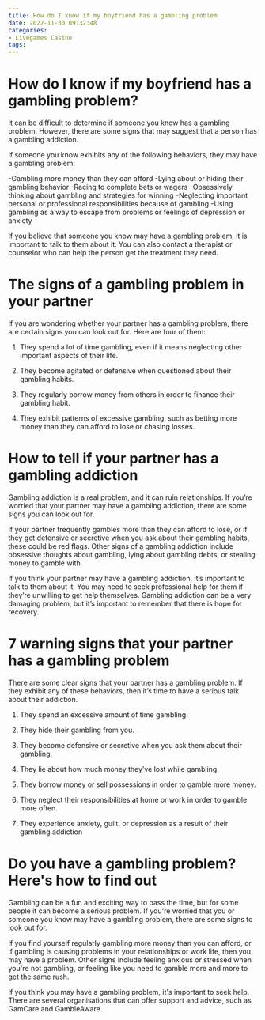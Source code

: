 ```yaml
---
title: How do I know if my boyfriend has a gambling problem
date: 2022-11-30 09:32:48
categories:
- Livegames Casino
tags:
---
```



#  How do I know if my boyfriend has a gambling problem?

It can be difficult to determine if someone you know has a gambling problem. However, there are some signs that may suggest that a person has a gambling addiction.

If someone you know exhibits any of the following behaviors, they may have a gambling problem:

-Gambling more money than they can afford
-Lying about or hiding their gambling behavior
-Racing to complete bets or wagers
-Obsessively thinking about gambling and strategies for winning
-Neglecting important personal or professional responsibilities because of gambling
-Using gambling as a way to escape from problems or feelings of depression or anxiety

If you believe that someone you know may have a gambling problem, it is important to talk to them about it. You can also contact a therapist or counselor who can help the person get the treatment they need.

#  The signs of a gambling problem in your partner

If you are wondering whether your partner has a gambling problem, there are certain signs you can look out for. Here are four of them:

1. They spend a lot of time gambling, even if it means neglecting other important aspects of their life.

2. They become agitated or defensive when questioned about their gambling habits.

3. They regularly borrow money from others in order to finance their gambling habit.

4. They exhibit patterns of excessive gambling, such as betting more money than they can afford to lose or chasing losses.

#  How to tell if your partner has a gambling addiction

Gambling addiction is a real problem, and it can ruin relationships. If you’re worried that your partner may have a gambling addiction, there are some signs you can look out for.

If your partner frequently gambles more than they can afford to lose, or if they get defensive or secretive when you ask about their gambling habits, these could be red flags. Other signs of a gambling addiction include obsessive thoughts about gambling, lying about gambling debts, or stealing money to gamble with.

If you think your partner may have a gambling addiction, it’s important to talk to them about it. You may need to seek professional help for them if they’re unwilling to get help themselves. Gambling addiction can be a very damaging problem, but it’s important to remember that there is hope for recovery.

#  7 warning signs that your partner has a gambling problem

There are some clear signs that your partner has a gambling problem. If they exhibit any of these behaviors, then it’s time to have a serious talk about their addiction.

1. They spend an excessive amount of time gambling.

2. They hide their gambling from you.

3. They become defensive or secretive when you ask them about their gambling.

4. They lie about how much money they’ve lost while gambling.

5. They borrow money or sell possessions in order to gamble more money.

6. They neglect their responsibilities at home or work in order to gamble more often.

7. They experience anxiety, guilt, or depression as a result of their gambling addiction

#  Do you have a gambling problem? Here's how to find out

Gambling can be a fun and exciting way to pass the time, but for some people it can become a serious problem. If you're worried that you or someone you know may have a gambling problem, there are some signs to look out for.

If you find yourself regularly gambling more money than you can afford, or if gambling is causing problems in your relationships or work life, then you may have a problem. Other signs include feeling anxious or stressed when you're not gambling, or feeling like you need to gamble more and more to get the same rush.

If you think you may have a gambling problem, it's important to seek help. There are several organisations that can offer support and advice, such as GamCare and GambleAware.